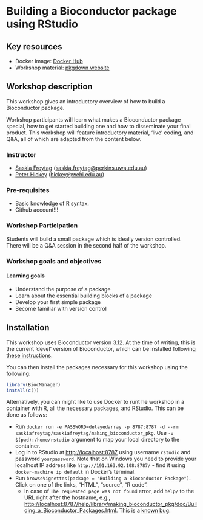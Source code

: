 
<!-- README.md is generated from README.Rmd. Please edit that file -->

# Building a Bioconductor package using RStudio

## Key resources

  - Docker image: [Docker
    Hub](https://hub.docker.com/repository/docker/saskiafreytag/)
  - Workshop material: [pkgdown
    website](https://saskiafreytag.github.io/making_bioconductor_pkg)

## Workshop description

This workshop gives an introductory overview of how to build a
Bioconductor package.

Workshop participants will learn what makes a Bioconductor package
special, how to get started building one and how to disseminate your
final product. This workshop will feature introductory material, ‘live’
coding, and Q\&A, all of which are adapted from the content below.

### Instructor

  - [Saskia Freytag](https://twitter.com/trashystats)
    (<saskia.freytag@perkins.uwa.edu.au>)
  - [Peter Hickey](https://peterhickey.org/) (<hickey@wehi.edu.au>)

### Pre-requisites

  - Basic knowledge of R syntax.
  - Github account\!\!\!

### Workshop Participation

Students will build a small package which is ideally version controlled.
There will be a Q\&A session in the second half of the workshop.

### Workshop goals and objectives

#### Learning goals

  - Understand the purpose of a package
  - Learn about the essential building blocks of a package
  - Develop your first simple package
  - Become familiar with version control

## Installation

This workshop uses Bioconductor version 3.12. At the time of writing,
this is the current ‘devel’ version of Bioconductor, which can be
installed following [these
instructions](https://www.bioconductor.org/developers/how-to/useDevel/).

You can then install the packages necessary for this workshop using the
following:

``` r
library(BiocManager)
install(c())
```

Alternatively, you can might like to use Docker to runt he workshop in a
container with R, all the necessary packages, and RStudio. This can be
done as follows:

  - Run `docker run -e PASSWORD=delayedarray -p 8787:8787 -d --rm
    saskiafreytag/saskiafreytag/making_bioconductor_pkg`. Use `-v
    $(pwd):/home/rstudio` argument to map your local directory to the
    container.
  - Log in to RStudio at <http://localhost:8787> using username
    `rstudio` and password `yourpassword`. Note that on Windows you need
    to provide your localhost IP address like
    `http://191.163.92.108:8787/` - find it using `docker-machine ip
    default` in Docker’s terminal.
  - Run `browseVignettes(package = "Building a Bioconductor Package")`.
    Click on one of the links, “HTML”, “source”, “R code”.
      - In case of `The requested page was not found` error, add `help/`
        to the URL right after the hostname, e.g.,
        <http://localhost:8787/help/library/making_bioconductor_pkg/doc/Building_a_Bioconductor_Packages.html>.
        This is a [known
        bug](https://github.com/rocker-org/rocker-versioned/issues/178).
